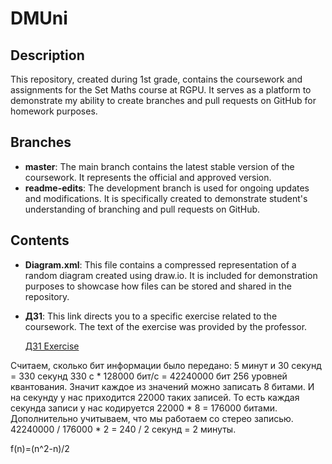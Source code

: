 # DMUni

## Description
This repository, created during 1st grade, contains the coursework and assignments for the Set Maths course at RGPU. It serves as a platform to demonstrate my ability to create branches and pull requests on GitHub for homework purposes.

## Branches
- **master**: The main branch contains the latest stable version of the coursework. It represents the official and approved version.
- **readme-edits**: The development branch is used for ongoing updates and modifications. It is specifically created to demonstrate student's understanding of branching and pull requests on GitHub.

## Contents
- **Diagram.xml**: This file contains a compressed representation of a random diagram created using draw.io. It is included for demonstration purposes to showcase how files can be stored and shared in the repository.
- **ДЗ1**: This link directs you to a specific exercise related to the coursework. The text of the exercise was provided by the professor.

  [ДЗ1 Exercise](https://kodaktor.ru/g/06092017)

Считаем, сколько бит информации было передано:
5 минут и 30 секунд = 330 секунд
330 с * 128000 бит/с = 42240000 бит
256 уровней квантования. Значит каждое из значений можно записать 8 битами.
И на секунду у нас приходится 22000 таких записей.
То есть каждая секунда записи у нас кодируется 22000 * 8 = 176000 битами.
Дополнительно учитываем, что мы работаем со стерео записью.
42240000 / 176000 * 2 = 240 /  2 секунд = 2 минуты.

f(n)=(n^2-n)/2
